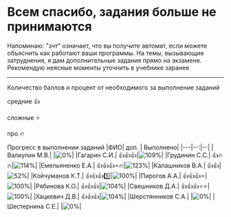 # Всем спасибо, задания больше не принимаются
Напоминаю: "зчт" означает, что вы получите автомат, если можете объяснить как работают ваши программы. На темы, вызывающие затруднения, я дам дополнительные задания прямо на экзамене. Рекомендую неясные моменты уточнить в учебнике заранее

----
Количество баллов и процент от необходимого за выполнение заданий

средние :+1:

сложные :star:

про :fire: 

Прогресс в выполнении заданий 
|ФИО| доп. | Выполнено|
|---|--:|--|
|Валиулин М.В.|  |![0%](https://progress-bar.dev/0/?title=0)|
|Гагарин С.И.|  :+1::+1::+1:|![109%](https://progress-bar.dev/109/?title=зчт)|
|Грудинин С.С.|  :+1::fire::fire:|![114%](https://progress-bar.dev/114/?title=зчт)|
|Емельяненко Е.А.|  :+1::+1::+1::star::fire:|![123%](https://progress-bar.dev/123/?title=зчт)|
|Калашников В.А.|  :+1::+1:|![52%](https://progress-bar.dev/52/?title=11)|
|Койчуманов К.Т.|  :+1::+1::+1::one:|![100%](https://progress-bar.dev/100/?title=зчт)|
|Пирогов А.А.|  :+1::+1::+1::star:|![100%](https://progress-bar.dev/100/?title=зчт)|
|Рябинова К.О.|  :+1::+1::+1:|![104%](https://progress-bar.dev/104/?title=зчт)|
|Свешников Д.А.|  :+1::+1::+1::star::star:|![100%](https://progress-bar.dev/100/?title=зчт)|
|Хацкевич Д.В.|  :+1::+1::+1:|![104%](https://progress-bar.dev/104/?title=зчт)|
|Шерстянников С.А.|  |![0%](https://progress-bar.dev/0/?title=0)|
|Шестернина С.Е.|  |![0%](https://progress-bar.dev/0/?title=0)|
































